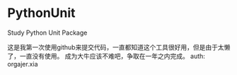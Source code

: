 # PythonUnit
Study Python Unit Package

这是我第一次使用github来提交代码，一直都知道这个工具很好用，但是由于太懒了，一直没有使用。
成为大牛应该不难吧，争取在一年之内完成。
                                                                                                              auth: orgajer.xia
